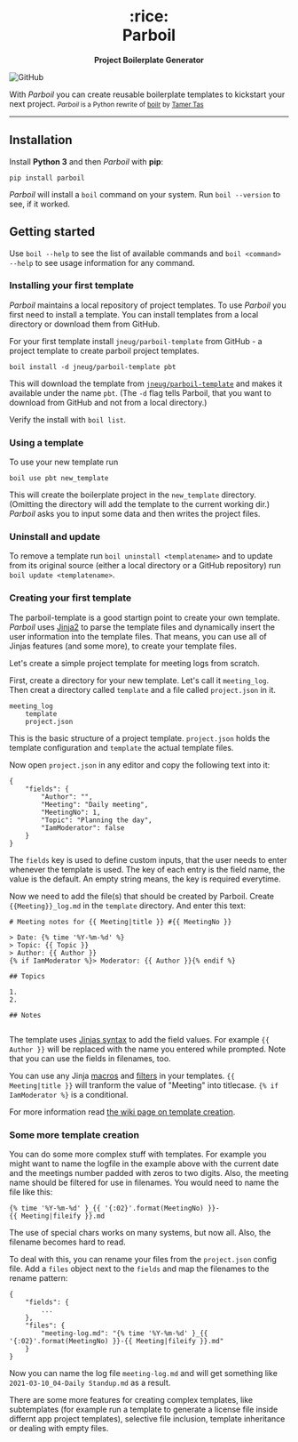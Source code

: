 <h1 align=center>
:rice:
<br>
Parboil
</h1>
<p align=center><strong>Project Boilerplate Generator</strong></p>

![GitHub](https://img.shields.io/github/license/jneug/parboil)

With _Parboil_ you can create reusable boilerplate templates to kickstart your next project.
<small>_Parboil_ is a Python rewrite of [boilr](https://github.com/tmrts/boilr) by [Tamer Tas](https://github.com/tmrts)</small>

----

## Installation

Install **Python 3** and then _Parboil_ with **pip**:

```
pip install parboil
```

_Parboil_ will install a `boil` command on your system. Run `boil --version` to see, if it worked.

## Getting started

Use `boil --help` to see the list of available commands and `boil <command> --help` to see usage information for any command.

### Installing your first template

_Parboil_ maintains a local repository of project templates. To use _Parboil_ you first need to install a template. You can install templates from a local directory or download them from GitHub.

For your first template install `jneug/parboil-template` from GitHub - a project template to create parboil project templates.

```
boil install -d jneug/parboil-template pbt
```

This will download the template from [`jneug/parboil-template`](https://github.com/jneug/parboil-template) and makes it available under the name `pbt`. (The `-d` flag tells Parboil, that you want to download from GitHub and not from a local directory.)

Verify the install with `boil list`.

### Using a template

To use your new template run

```
boil use pbt new_template
```

This will create the boilerplate project in the `new_template` directory. (Omitting the directory will add the template to the current working dir.) _Parboil_ asks you to input some data and then writes the project files.

### Uninstall and update

To remove a template run `boil uninstall <templatename>` and to update from its original source (either a local directory or a GitHub repository) run `boil update <templatename>`. 

### Creating your first template

The parboil-template is a good startign point to create your own template. _Parboil_ uses [Jinja2](https://jinja.palletsprojects.com) to parse the template files and dynamically insert the user information into the template files. That means, you can use all of Jinjas features (and some more), to create your template files. 

Let's create a simple project template for meeting logs from scratch.

First, create a directory for your new template. Let's call it `meeting_log`. Then creat a directory called `template` and a file called `project.json` in it.

```
meeting_log
	template
	project.json
```

This is the basic structure of a project template. `project.json` holds the template configuration and `template` the actual template files.

Now open `project.json` in any editor and copy the following text into it:

```
{
	"fields": {
		"Author": "",
		"Meeting": "Daily meeting",
		"MeetingNo": 1,
		"Topic": "Planning the day",
		"IamModerator": false
	}
}
```

The `fields` key is used to define custom inputs, that the user needs to enter whenever the template is used. The key of each entry is the field name, the value is the default. An empty string means, the key is required everytime.

Now we need to add the file(s) that should be created by Parboil. Create `{{Meeting}}_log.md` in the `template` directory. And enter this text:

```
# Meeting notes for {{ Meeting|title }} #{{ MeetingNo }} 

> Date: {% time '%Y-%m-%d' %}
> Topic: {{ Topic }}
> Author: {{ Author }}
{% if IamModerator %}> Moderator: {{ Author }}{% endif %}

## Topics

1. 
2. 

## Notes


```

The template uses [Jinjas syntax](https://jinja.palletsprojects.com/en/2.11.x/templates/) to add the field values. For example `{{ Author }}` will be replaced with the name you entered while prompted. Note that you can use the fields in filenames, too.

You can use any Jinja [macros](https://jinja.palletsprojects.com/en/2.11.x/templates/#list-of-control-structures) and [filters](https://jinja.palletsprojects.com/en/2.11.x/templates/#list-of-builtin-filters) in your templates. `{{ Meeting|title }}` will tranform the value of "Meeting" into titlecase. `{% if IamModerator %}` is a conditional. 

For more information read [the wiki page on template creation](wiki/creating_templates).

### Some more template creation

You can do some more complex stuff with templates. For example you might want to name the logfile in the example above with the current date and the meetings number padded with zeros to two digits. Also, the meeting name should be filtered for use in filenames. You would need to name the file like this:

```
{% time '%Y-%m-%d' }_{{ '{:02}'.format(MeetingNo) }}-{{ Meeting|fileify }}.md
```

The use of special chars works on many systems, but now all. Also, the filename becomes hard to read.

To deal with this, you can rename your files from the `project.json` config file. Add a `files` object next to the `fields` and map the filenames to the rename pattern:


```
{
	"fields": {
		...
	},
	"files": {
		"meeting-log.md": "{% time '%Y-%m-%d' }_{{ '{:02}'.format(MeetingNo) }}-{{ Meeting|fileify }}.md"
	}
}
```

Now you can name the log file `meeting-log.md` and will get something like `2021-03-10_04-Daily Standup.md` as a result.

There are some more features for creating complex templates, like subtemplates (for example run a template to generate a license file inside differnt app project templates), selective file inclusion, template inheritance or dealing with empty files.
